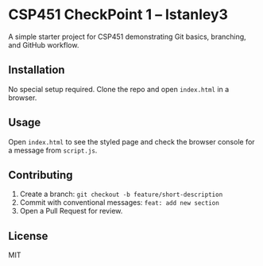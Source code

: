 # CSP451 CheckPoint 1 – lstanley3

A simple starter project for CSP451 demonstrating Git basics, branching, and GitHub workflow.

## Installation
No special setup required. Clone the repo and open `index.html` in a browser.

## Usage
Open `index.html` to see the styled page and check the browser console for a message from `script.js`.

## Contributing
1. Create a branch: `git checkout -b feature/short-description`
2. Commit with conventional messages: `feat: add new section`
3. Open a Pull Request for review.

## License
MIT
